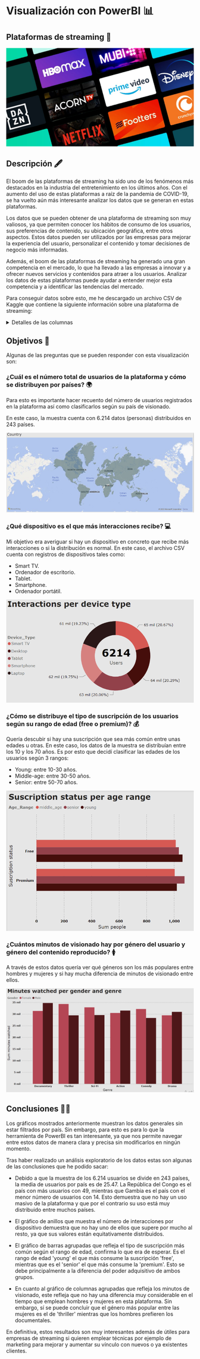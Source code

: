# Visualización con PowerBI 📊


## Plataformas de streaming 🎥

![foto principal](images/foto_principal.jpeg)


## Descripción 🖋️

El boom de las plataformas de streaming ha sido uno de los fenómenos más destacados en la industria del entretenimiento en los últimos años. Con el aumento del uso de estas plataformas a raíz de la pandemia de COVID-19, se ha vuelto aún más interesante analizar los datos que se generan en estas plataformas.

Los datos que se pueden obtener de una plataforma de streaming son muy valiosos, ya que permiten conocer los hábitos de consumo de los usuarios, sus preferencias de contenido, su ubicación geográfica, entre otros aspectos. Estos datos pueden ser utilizados por las empresas para mejorar la experiencia del usuario, personalizar el contenido y tomar decisiones de negocio más informadas.

Además, el boom de las plataformas de streaming ha generado una gran competencia en el mercado, lo que ha llevado a las empresas a innovar y a ofrecer nuevos servicios y contenidos para atraer a los usuarios. Analizar los datos de estas plataformas puede ayudar a entender mejor esta competencia y a identificar las tendencias del mercado.

Para conseguir datos sobre esto, me he descargado un archivo CSV de Kaggle que contiene la siguiente información sobre una plataforma de streaming:

<details>
 <summary>Detalles de las columnas</summary>

- **User_ID**: Identificador único del usuario.
- **Session_ID**: Identificador único de la sesión de cada usuario.
- **Device_ID**: Identificador del dispositivo del usuario.
- **Video_ID**: Identificador del vídeo siendo reproducido.
- **Duration_Watched** (minutos): Cantidad de tiempo que el usuario está viendo el vídeo.
- **Genre**: Género del contenido del vídeo (por ejemplo: acción, comedia, drama, etc.).
- **Country**: País en el que se reproduce el vídeo.
- **Age**: Edad del usuario.
- **Gender**: Género del usuario (por ejemplo: masculino y femenino).
- **Subscription_Status**: Estado de suscripción del usuario (por ejemplo: free o premium).
- **Ratings**: Calificación o valoración del usurio (en una escala del 1 al 5).
- **Languages**: Lenguaje del contenido siendo reproducido. 
- **Device_Type**: Tipo de dispositivo utilizado (por ejemplo: móvil, tableta, etc.).
- **Location**: Ubicación o ciudad donde el contenido está siendo reproducido.
- **Playback_Quality**: Calidad del vídeo.
- **Interaction_Events**: Número de interacciones durante la sesión del usuario (por ejemplo: clicks, me gusta, etc.).
</details> 


## Objetivos 🔎

Algunas de las preguntas que se pueden responder con esta visualización son: 

### ¿Cuál es el número total de usuarios de la plataforma y cómo se distribuyen por países? 🌍

Para esto es importante hacer recuento del número de usuarios registrados en la plataforma así como clasificarlos según su país de visionado. 

En este caso, la muestra cuenta con 6.214 datos (personas) distribuidos en 243 países. 

![country](images/country.png)

### ¿Qué dispositivo es el que más interacciones recibe? 💻

Mi objetivo era averiguar si hay un dispositivo en concreto que recibe más interacciones o si la distribución es normal. En este caso, el archivo CSV cuenta con registros de dispositivos tales como: 

- Smart TV.
- Ordenador de escritorio. 
- Tablet.
- Smartphone.
- Ordenador portátil.

![device](images/device_type.png)

### ¿Cómo se distribuye el tipo de suscripción de los usuarios según su rango de edad (free o premium)? 💰

Quería descubir si hay una suscripción que sea más común entre unas edades u otras. En este caso, los datos de la muestra se distribuían entre los 10 y los 70 años. Es por esto que decidí clasificar las edades de los usuarios según 3 rangos: 

- Young: entre 10-30 años. 
- Middle-age: entre 30-50 años. 
- Senior: entre 50-70 años.

![age_range](images/suscription_age.png)

### ¿Cuántos minutos de visionado hay por género del usuario y género del contenido reproducido? 🚺

A través de estos datos quería ver qué géneros son los más populares entre hombres y mujeres y si hay mucha diferencia de minutos de visionado entre ellos. 

![genre_gender](images/genre_gender.png)


## Conclusiones ✍🏼

Los gráficos mostrados anteriormente muestran los datos generales sin estar filtrados por país. Sin embargo, para esto es para lo que la herramienta de PowerBI es tan interesante, ya que nos permite navegar entre estos datos de manera clara y precisa sin modificarlos en ningún momento. 

Tras haber realizado un análisis exploratorio de los datos estas son algunas de las conclusiones que he podido sacar: 

- Debido a que la muestra de los 6.214 usuarios se divide en 243 países, la media de usuarios por país es de 25.47. La República del Congo es el país con más usuarios con 49, mientras que Gambia es el país con el menor número de usuarios con 14. Esto demuestra que no hay un uso masivo de la plataforma y que por el contrario su uso está muy distribuido entre muchos países. 

- El gráfico de anillos que muestra el número de interacciones por dispositivo demuestra que no hay uno de ellos que supere por mucho al resto, ya que sus valores están equitativamente distribuidos. 

- El gráfico de barras agrupadas que refleja el tipo de suscripción más común según el rango de edad, confirma lo que era de esperar. Es el rango de edad 'young' el que más consume la suscripción 'free', mientras que es el 'senior' el que más consume la 'premium'. Esto se debe principalmente a la diferencia del poder adquisitivo de ambos grupos.

- En cuanto al gráfico de columnas agrupadas que refleja los minutos de visionado, este refleja que no hay una diferencia muy considerable en el tiempo que emplean hombres y mujeres en esta plataforma. Sin embargo, sí se puede concluir que el género más popular entre las mujeres es el de 'thriller' mientras que los hombres prefieren los documentales. 

En definitiva, estos resultados son muy interesantes además de útiles para empresas de streaming si quieren emplear técnicas por ejemplo de marketing para mejorar y aumentar su vínculo con nuevos o ya existentes clientes.